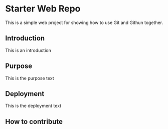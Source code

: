 # Starter Web Repo

This is a simple web project for showing how to use Git and Githun together.

## Introduction

This is an introduction

## Purpose

This is the purpose text

## Deployment

This is the deployment text 

## How to contribute
